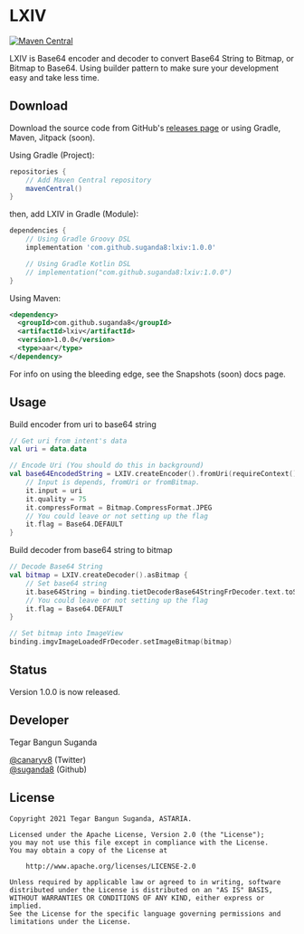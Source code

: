LXIV
====

[![Maven Central](https://maven-badges.herokuapp.com/maven-central/com.github.suganda8/lxiv/badge.svg)](https://maven-badges.herokuapp.com/maven-central/com.github.suganda8/lxiv)

LXIV is Base64 encoder and decoder to convert Base64 String to Bitmap, or Bitmap to Base64. Using builder pattern to make sure your development easy and take less time.

<!--![](static/lxvi_logo.png)-->

Download
--------
Download the source code from GitHub's [releases page][1] or using Gradle, Maven, Jitpack (soon).

Using Gradle (Project):

```gradle
repositories {
    // Add Maven Central repository
    mavenCentral()
}
```

then, add LXIV in Gradle (Module):

```gradle
dependencies {
    // Using Gradle Groovy DSL
    implementation 'com.github.suganda8:lxiv:1.0.0'

    // Using Gradle Kotlin DSL
    // implementation("com.github.suganda8:lxiv:1.0.0")
}
```

Using Maven:

```xml
<dependency>
  <groupId>com.github.suganda8</groupId>
  <artifactId>lxiv</artifactId>
  <version>1.0.0</version>
  <type>aar</type>
</dependency>
```

For info on using the bleeding edge, see the Snapshots (soon) docs page.

Usage
-----

Build encoder from uri to base64 string

```kotlin
// Get uri from intent's data
val uri = data.data

// Encode Uri (You should do this in background)
val base64EncodedString = LXIV.createEncoder().fromUri(requireContext()) {
    // Input is depends, fromUri or fromBitmap.
    it.input = uri
    it.quality = 75
    it.compressFormat = Bitmap.CompressFormat.JPEG
    // You could leave or not setting up the flag
    it.flag = Base64.DEFAULT
}
```

Build decoder from base64 string to bitmap

```kotlin
// Decode Base64 String
val bitmap = LXIV.createDecoder().asBitmap {
    // Set base64 string
    it.base64String = binding.tietDecoderBase64StringFrDecoder.text.toString()
    // You could leave or not setting up the flag
    it.flag = Base64.DEFAULT
}

// Set bitmap into ImageView
binding.imgvImageLoadedFrDecoder.setImageBitmap(bitmap)
```

Status
------
Version 1.0.0 is now released.

Developer
------
Tegar Bangun Suganda

[@canaryv8][3] (Twitter)\
[@suganda8][4] (Github)

License
-------
    Copyright 2021 Tegar Bangun Suganda, ASTARIA.

    Licensed under the Apache License, Version 2.0 (the "License");
    you may not use this file except in compliance with the License.
    You may obtain a copy of the License at

        http://www.apache.org/licenses/LICENSE-2.0

    Unless required by applicable law or agreed to in writing, software
    distributed under the License is distributed on an "AS IS" BASIS,
    WITHOUT WARRANTIES OR CONDITIONS OF ANY KIND, either express or implied.
    See the License for the specific language governing permissions and
    limitations under the License.

[1]: https://github.com/suganda8/LXIV/releases
[2]: https://github.com/suganda8/LXIV/blob/main/LICENSE
[3]: https://twitter.com/canaryv8
[4]: https://github.com/suganda8

